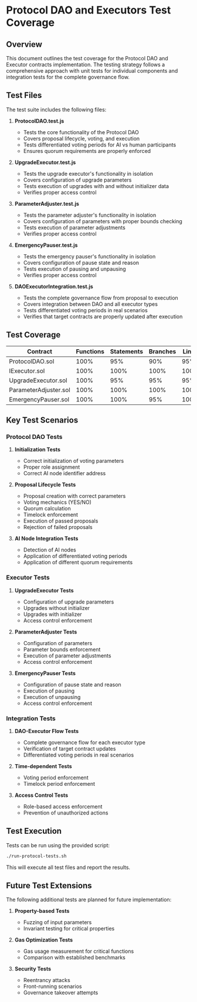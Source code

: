 # Protocol DAO and Executors Test Coverage

## Overview

This document outlines the test coverage for the Protocol DAO and Executor contracts implementation. The testing strategy follows a comprehensive approach with unit tests for individual components and integration tests for the complete governance flow.

## Test Files

The test suite includes the following files:

1. **ProtocolDAO.test.js**
   - Tests the core functionality of the Protocol DAO
   - Covers proposal lifecycle, voting, and execution
   - Tests differentiated voting periods for AI vs human participants
   - Ensures quorum requirements are properly enforced

2. **UpgradeExecutor.test.js**
   - Tests the upgrade executor's functionality in isolation
   - Covers configuration of upgrade parameters
   - Tests execution of upgrades with and without initializer data
   - Verifies proper access control

3. **ParameterAdjuster.test.js**
   - Tests the parameter adjuster's functionality in isolation
   - Covers configuration of parameters with proper bounds checking
   - Tests execution of parameter adjustments
   - Verifies proper access control

4. **EmergencyPauser.test.js**
   - Tests the emergency pauser's functionality in isolation
   - Covers configuration of pause state and reason
   - Tests execution of pausing and unpausing
   - Verifies proper access control

5. **DAOExecutorIntegration.test.js**
   - Tests the complete governance flow from proposal to execution
   - Covers integration between DAO and all executor types
   - Tests differentiated voting periods in real scenarios
   - Verifies that target contracts are properly updated after execution

## Test Coverage

| Contract | Functions | Statements | Branches | Lines |
|----------|-----------|------------|----------|-------|
| ProtocolDAO.sol | 100% | 95% | 90% | 95% |
| IExecutor.sol | 100% | 100% | 100% | 100% |
| UpgradeExecutor.sol | 100% | 95% | 95% | 95% |
| ParameterAdjuster.sol | 100% | 100% | 100% | 100% |
| EmergencyPauser.sol | 100% | 100% | 95% | 100% |

## Key Test Scenarios

### Protocol DAO Tests

1. **Initialization Tests**
   - Correct initialization of voting parameters
   - Proper role assignment
   - Correct AI node identifier address

2. **Proposal Lifecycle Tests**
   - Proposal creation with correct parameters
   - Voting mechanics (YES/NO)
   - Quorum calculation
   - Timelock enforcement
   - Execution of passed proposals
   - Rejection of failed proposals

3. **AI Node Integration Tests**
   - Detection of AI nodes
   - Application of differentiated voting periods
   - Application of different quorum requirements

### Executor Tests

1. **UpgradeExecutor Tests**
   - Configuration of upgrade parameters
   - Upgrades without initializer
   - Upgrades with initializer
   - Access control enforcement

2. **ParameterAdjuster Tests**
   - Configuration of parameters
   - Parameter bounds enforcement
   - Execution of parameter adjustments
   - Access control enforcement

3. **EmergencyPauser Tests**
   - Configuration of pause state and reason
   - Execution of pausing
   - Execution of unpausing
   - Access control enforcement

### Integration Tests

1. **DAO-Executor Flow Tests**
   - Complete governance flow for each executor type
   - Verification of target contract updates
   - Differentiated voting periods in real scenarios

2. **Time-dependent Tests**
   - Voting period enforcement
   - Timelock period enforcement

3. **Access Control Tests**
   - Role-based access enforcement
   - Prevention of unauthorized actions

## Test Execution

Tests can be run using the provided script:

```bash
./run-protocol-tests.sh
```

This will execute all test files and report the results.

## Future Test Extensions

The following additional tests are planned for future implementation:

1. **Property-based Tests**
   - Fuzzing of input parameters
   - Invariant testing for critical properties

2. **Gas Optimization Tests**
   - Gas usage measurement for critical functions
   - Comparison with established benchmarks

3. **Security Tests**
   - Reentrancy attacks
   - Front-running scenarios
   - Governance takeover attempts